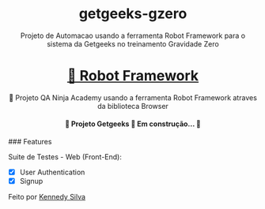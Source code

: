 <h1 align="center">getgeeks-gzero</h1>
<p align="center">Projeto de Automacao usando a ferramenta Robot Framework para o sistema da Getgeeks no treinamento Gravidade Zero</p>
<h1 align="center">
    <a href="https://robotframework.org/">🔗 Robot Framework</a>
</h1>
<p align="center">🚀 Projeto QA Ninja Academy usando a ferramenta Robot Framework atraves da biblioteca Browser </p>

<h4 align="center"> 
	🚧  Projeto Getgeeks 🚀 Em construção...  🚧
</h4>
### Features

Suite de Testes - Web (Front-End):
- [x] User Authentication
- [X] Signup

<p>Feito por <a href="https://www.linkedin.com/in/kennedy-silva-de-oliveira-119154182/">Kennedy Silva</a></p>